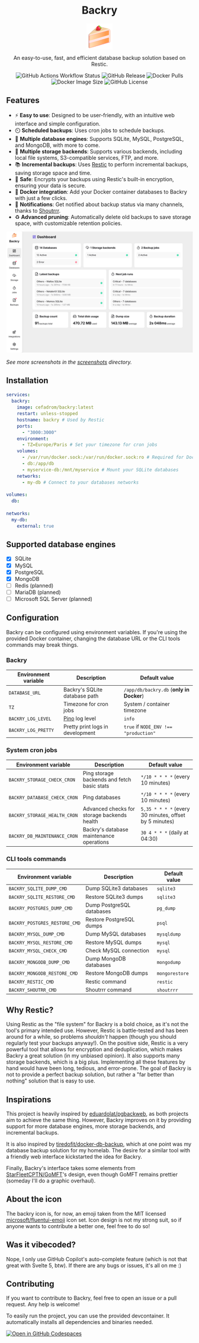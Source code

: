 <p align="center">
  <h1 align="center">Backry</h1>
  <p align="center">
    <img align="center" width="70" src="https://raw.githubusercontent.com/julien-wff/backry/main/static/favicon.png" alt="Backry logo"/>
  </p>
  <p align="center">
    An easy-to-use, fast, and efficient database backup solution based on Restic.
  </p>
  <p align="center">
    <img alt="GitHub Actions Workflow Status" src="https://img.shields.io/github/actions/workflow/status/julien-wff/backry/commit.yaml">
    <img alt="GitHub Release" src="https://img.shields.io/github/v/release/julien-wff/backry">
    <img alt="Docker Pulls" src="https://img.shields.io/docker/pulls/cefadrom/backry">
    <img alt="Docker Image Size" src="https://img.shields.io/docker/image-size/cefadrom/backry">
    <img alt="GitHub License" src="https://img.shields.io/github/license/julien-wff/backry">
  </p>
</p>

## Features

- ⚡️ **Easy to use**: Designed to be user-friendly, with an intuitive web interface and simple configuration.
- ⏲️ **Scheduled backups**: Uses cron jobs to schedule backups.
- 💽 **Multiple database engines**: Supports SQLite, MySQL, PostgreSQL, and MongoDB, with more to come.
- 💾 **Multiple storage backends**: Supports various backends, including local file systems, S3-compatible
  services, FTP, and more.
- 📚 **Incremental backups**: Uses [Restic](https://github.com/restic/restic) to perform incremental backups, saving
  storage space and time.
- 🔐 **Safe**: Encrypts your backups using Restic's built-in encryption, ensuring your data is secure.
- 🐳 **Docker integration**: Add your Docker container databases to Backry with just a few clicks.
- 🔔 **Notifications**: Get notified about backup status via many channels, thanks
  to [Shoutrrr](https://github.com/nicholas-fedor/shoutrrr).
- ♻️ **Advanced pruning**: Automatically delete old backups to save storage space, with customizable retention policies.

![Backry dashboard - light mode](./screenshots/dashboard-light.png)

*See more screenshots in the [screenshots](./screenshots) directory.*

## Installation

```yaml
services:
  backry:
    image: cefadrom/backry:latest
    restart: unless-stopped
    hostname: backry # Used by Restic
    ports:
      - "3000:3000"
    environment:
      - TZ=Europe/Paris # Set your timezone for cron jobs
    volumes:
      - /var/run/docker.sock:/var/run/docker.sock:ro # Required for Docker integration
      - db:/app/db
      - myservice-db:/mnt/myservice # Mount your SQLite databases
    networks:
      - my-db # Connect to your databases networks

volumes:
  db:

networks:
  my-db:
    external: true
```

## Supported database engines

- [x] SQLite
- [x] MySQL
- [x] PostgreSQL
- [x] MongoDB
- [ ] Redis (planned)
- [ ] MariaDB (planned)
- [ ] Microsoft SQL Server (planned)

## Configuration

Backry can be configured using environment variables. If you're using the provided Docker container, changing
the database URL or the CLI tools commands may break things.

### Backry

| Environment variable | Description                           | Default value                            |
|----------------------|---------------------------------------|------------------------------------------|
| `DATABASE_URL`       | Backry's SQLite database path         | `/app/db/backry.db` (**only in Docker**) |
| `TZ`                 | Timezone for cron jobs                | System / container timezone              |
| `BACKRY_LOG_LEVEL`   | [Pino](https://getpino.io/) log level | `info`                                   |
| `BACKRY_LOG_PRETTY`  | Pretty print logs in development      | `true` if `NODE_ENV !== "production"`    |

### System cron jobs

| Environment variable         | Description                                 | Default value                                          |
|------------------------------|---------------------------------------------|--------------------------------------------------------|
| `BACKRY_STORAGE_CHECK_CRON`  | Ping storage backends and fetch basic stats | `*/10 * * * *` (every 10 minutes)                      |
| `BACKRY_DATABASE_CHECK_CRON` | Ping databases                              | `*/10 * * * *` (every 10 minutes)                      |
| `BACKRY_STORAGE_HEALTH_CRON` | Advanced checks for storage backends health | `5,35 * * * *` (every 30 minutes, offset by 5 minutes) |
| `BACKRY_DB_MAINTENANCE_CRON` | Backry's database maintenance operations    | `30 4 * * *` (daily at 04:30)                          |

### CLI tools commands

| Environment variable          | Description               | Default value  |
|-------------------------------|---------------------------|----------------|
| `BACKRY_SQLITE_DUMP_CMD`      | Dump SQLite3 databases    | `sqlite3`      |
| `BACKRY_SQLITE_RESTORE_CMD`   | Restore SQLite3 dumps     | `sqlite3`      |
| `BACKRY_POSTGRES_DUMP_CMD`    | Dump PostgreSQL databases | `pg_dump`      |
| `BACKRY_POSTGRES_RESTORE_CMD` | Restore PostgreSQL dumps  | `psql`         |
| `BACKRY_MYSQL_DUMP_CMD`       | Dump MySQL databases      | `mysqldump`    |
| `BACKRY_MYSQL_RESTORE_CMD`    | Restore MySQL dumps       | `mysql`        |
| `BACKRY_MYSQL_CHECK_CMD`      | Check MySQL connection    | `mysql`        |
| `BACKRY_MONGODB_DUMP_CMD`     | Dump MongoDB databases    | `mongodump`    |
| `BACKRY_MONGODB_RESTORE_CMD`  | Restore MongoDB dumps     | `mongorestore` |
| `BACKRY_RESTIC_CMD`           | Restic command            | `restic`       |
| `BACKRY_SHOUTRR_CMD`          | Shoutrrr command          | `shoutrrr`     |

## Why Restic?

Using Restic as the "file system" for Backry is a bold choice, as it's not the tool's primary intended use.
However, Restic is battle-tested and has been around for a while, so problems *shouldn't* happen (though you should
regularly test your
backups anyway!). On the positive side, Restic is a very powerful tool that allows for encryption and deduplication,
which makes Backry a great solution (in my unbiased opinion). It also supports many storage backends, which is a big
plus. Implementing all these features by hand would have been long, tedious, and error-prone. The goal of Backry is not
to
provide a perfect backup solution, but rather a "far better than nothing" solution that is easy to use.

## Inspirations

This project is heavily inspired by [eduardolat/pgbackweb](https://github.com/eduardolat/pgbackweb), as both projects
aim to achieve the same thing. However, Backry improves on it by providing support for more database engines, more
storage backends, and
incremental backups.

It is also inspired by [tiredofit/docker-db-backup](https://github.com/tiredofit/docker-db-backup), which at one point
was my database backup solution for my homelab. The desire for a similar tool with a friendly web interface kickstarted
the idea for Backry.

Finally, Backry's interface takes some elements from [StarFleetCPTN/GoMFT](https://github.com/StarFleetCPTN/GoMFT)'s
design, even though GoMFT remains prettier (someday I'll do a graphic overhaul).

## About the icon

The backry icon is, for now, an emoji taken from the MIT licensed
[microsoft/fluentui-emoji](https://github.com/microsoft/fluentui-emoji/tree/main/assets/Shortcake)
icon set. Icon design is not my strong suit, so if anyone wants to contribute a better one, feel free to
do so!

## Was it vibecoded?

Nope, I only use GitHub Copilot's auto-complete feature (which is not that great with Svelte 5, btw).
If there are any bugs or issues, it's all on me :)

## Contributing

If you want to contribute to Backry, feel free to open an issue or a pull request. Any help is welcome!

To easily run the project, you can use the provided devcontainer. It automatically installs all dependencies and
binaries needed.

<a href="https://codespaces.new/julien-wff/backry/" target="_blank" rel="noopener noreferrer">
  <img decoding="async" loading="lazy" src="https://github.com/codespaces/badge.svg" alt="Open in GitHub Codespaces" class="img_ev3q">
</a>
